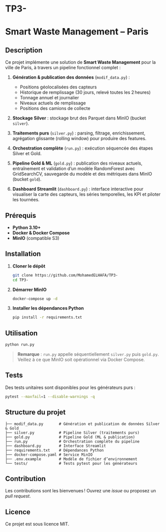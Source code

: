 ﻿# TP3-
# Smart Waste Management – Paris

## Description

Ce projet implémente une solution de **Smart Waste Management** pour la ville de Paris, à travers un pipeline fonctionnel complet :

1. **Génération & publication des données** (`modif_data.py`) :

   * Positions géolocalisées des capteurs
   * Historique de remplissage (30 jours, relevé toutes les 2 heures)
   * Tonnage annuel et journalier
   * Niveaux actuels de remplissage
   * Positions des camions de collecte
2. **Stockage Silver** : stockage brut des Parquet dans MinIO (bucket `silver`).
3. **Traitements purs** (`silver.py`) : parsing, filtrage, enrichissement, agrégation glissante (rolling window) pour produire des features.
4. **Orchestration complète** (`run.py`) : exécution séquencée des étapes Silver et Gold.
5. **Pipeline Gold & ML** (`gold.py`) : publication des niveaux actuels, entraînement et validation d’un modèle RandomForest avec GridSearchCV, sauvegarde du modèle et des métriques dans MinIO (bucket `gold`).
6. **Dashboard Streamlit** (`dashboard.py`) : interface interactive pour visualiser la carte des capteurs, les séries temporelles, les KPI et piloter les tournées.

## Prérequis

* **Python 3.10+**
* **Docker & Docker Compose**
* **MinIO** (compatible S3)

## Installation

1. **Cloner le dépôt**

   ```bash
   git clone https://github.com/MohamedELHAFA/TP3-
   cd TP3-
   ```

3. **Démarrer MinIO**

   ```bash
   docker-compose up -d
   ```
4. **Installer les dépendances Python**

   ```bash
   pip install -r requirements.txt
   ```

## Utilisation
   ```bash
python run.py
```



> **Remarque** : `run.py` appelle séquentiellement `silver.py` puis `gold.py`. Veillez à ce que MinIO soit opérationnel via Docker Compose.

## Tests

Des tests unitaires sont disponibles pour les générateurs purs :

```bash
pytest --maxfail=1 --disable-warnings -q
```

## Structure du projet

```
├── modif_data.py       # Génération et publication de données Silver & Gold
├── silver.py           # Pipeline Silver (traitements purs)
├── gold.py             # Pipeline Gold (ML & publication)
├── run.py              # Orchestration complète du pipeline
├── dashboard.py        # Interface Streamlit
├── requirements.txt    # Dépendances Python
├── docker-compose.yaml # Service MinIO
├── .env.example        # Modèle de fichier d’environnement
└── tests/              # Tests pytest pour les générateurs
```

## Contribution

Les contributions sont les bienvenues ! Ouvrez une *issue* ou proposez un *pull request*.

## Licence

Ce projet est sous licence MIT.
